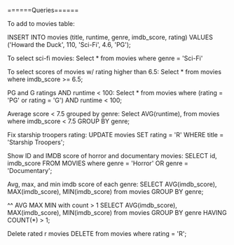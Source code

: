 ======Queries======

To add to movies table:

INSERT INTO movies (title, runtime, genre, imdb_score, rating)
VALUES ('Howard the Duck', 110, 'Sci-Fi', 4.6, 'PG');

To select sci-fi movies:
Select * from movies where genre = 'Sci-Fi'

To select scores of movies w/ rating higher than 6.5:
Select * from movies where imdb_score >= 6.5;

PG and G ratings AND runtime < 100:
Select * from movies where (rating = 'PG' or rating = 'G') AND runtime < 100;

Average score < 7.5 grouped by genre:
Select AVG(runtime), from movies where imdb_score < 7.5  GROUP BY genre;

Fix starship troopers rating:
UPDATE movies SET rating = 'R'
WHERE title = 'Starship Troopers';

Show ID and IMDB score of horror and documentary movies:
SELECT id, imdb_score FROM MOVIES where genre = 'Horror' OR genre = 'Documentary';

Avg, max, and min imdb score of each genre:
SELECT AVG(imdb_score), MAX(imdb_score), MIN(imdb_score) from movies GROUP BY genre;

^^ AVG MAX MIN with count > 1
SELECT AVG(imdb_score), MAX(imdb_score), MIN(imdb_score) from movies GROUP BY genre HAVING COUNT(*) > 1;

Delete rated r movies
DELETE from movies where rating = 'R';